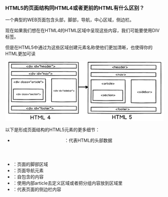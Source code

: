 ### HTML5的页面结构同HTML4或者更前的HTML有什么区别？

一个典型的WEB页面包含头部，脚部，导航，中心区域，侧边栏。

现在如果我们想在在HTML4的HTML区域中呈现这些内容，我们可能要使用DIV标签。

但是在HTML5中通过为这些区域创建元素名称使他们更加清晰，也使得你的HTML更加可读



![1528014004738](34.assets/1528014004738.png)

以下是形成页面结构的HTML5元素的更多细节：

- <header>：代表HTML的头部数据
- <footer>：页面的脚部区域
- <nav>：页面导航元素
- <article>：自包含的内容
- <section>：使用内部article去定义区域或者把分组内容放到区域里
- <aside>：代表页面的侧边栏内容

 